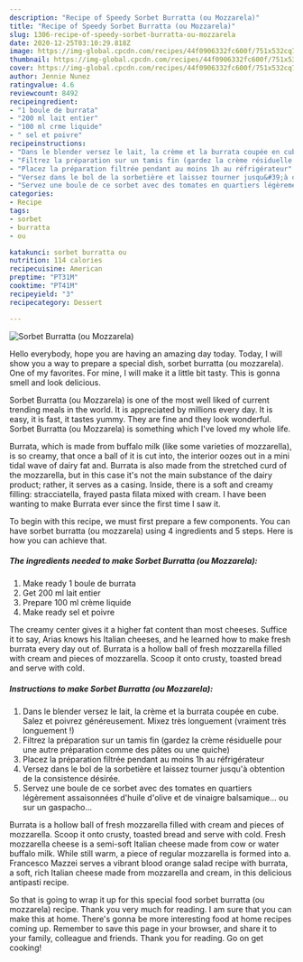 ```yaml
---
description: "Recipe of Speedy Sorbet Burratta (ou Mozzarela)"
title: "Recipe of Speedy Sorbet Burratta (ou Mozzarela)"
slug: 1306-recipe-of-speedy-sorbet-burratta-ou-mozzarela
date: 2020-12-25T03:10:29.818Z
image: https://img-global.cpcdn.com/recipes/44f0906332fc600f/751x532cq70/sorbet-burratta-ou-mozzarela-photo-principale-de-la-recette.jpg
thumbnail: https://img-global.cpcdn.com/recipes/44f0906332fc600f/751x532cq70/sorbet-burratta-ou-mozzarela-photo-principale-de-la-recette.jpg
cover: https://img-global.cpcdn.com/recipes/44f0906332fc600f/751x532cq70/sorbet-burratta-ou-mozzarela-photo-principale-de-la-recette.jpg
author: Jennie Nunez
ratingvalue: 4.6
reviewcount: 8492
recipeingredient:
- "1 boule de burrata"
- "200 ml lait entier"
- "100 ml crme liquide"
- " sel et poivre"
recipeinstructions:
- "Dans le blender versez le lait, la crème et la burrata coupée en cube. Salez et poivrez généreusement. Mixez très longuement (vraiment très longuement !)"
- "Filtrez la préparation sur un tamis fin (gardez la crème résiduelle pour une autre préparation comme des pâtes ou une quiche)"
- "Placez la préparation filtrée pendant au moins 1h au réfrigérateur"
- "Versez dans le bol de la sorbetière et laissez tourner jusqu&#39;à obtention de la consistence désirée."
- "Servez une boule de ce sorbet avec des tomates en quartiers légèrement assaisonnées d&#39;huile d&#39;olive et de vinaigre balsamique... ou sur un gaspacho..."
categories:
- Recipe
tags:
- sorbet
- burratta
- ou

katakunci: sorbet burratta ou 
nutrition: 114 calories
recipecuisine: American
preptime: "PT31M"
cooktime: "PT41M"
recipeyield: "3"
recipecategory: Dessert

---
```



![Sorbet Burratta (ou Mozzarela)](https://img-global.cpcdn.com/recipes/44f0906332fc600f/751x532cq70/sorbet-burratta-ou-mozzarela-photo-principale-de-la-recette.jpg)

Hello everybody, hope you are having an amazing day today. Today, I will show you a way to prepare a special dish, sorbet burratta (ou mozzarela). One of my favorites. For mine, I will make it a little bit tasty. This is gonna smell and look delicious.

Sorbet Burratta (ou Mozzarela) is one of the most well liked of current trending meals in the world. It is appreciated by millions every day. It is easy, it is fast, it tastes yummy. They are fine and they look wonderful. Sorbet Burratta (ou Mozzarela) is something which I've loved my whole life.

Burrata, which is made from buffalo milk (like some varieties of mozzarella), is so creamy, that once a ball of it is cut into, the interior oozes out in a mini tidal wave of dairy fat and. Burrata is also made from the stretched curd of the mozzarella, but in this case it&#39;s not the main substance of the dairy product; rather, it serves as a casing. Inside, there is a soft and creamy filling: stracciatella, frayed pasta filata mixed with cream. I have been wanting to make Burrata ever since the first time I saw it.


To begin with this recipe, we must first prepare a few components. You can have sorbet burratta (ou mozzarela) using 4 ingredients and 5 steps. Here is how you can achieve that.

<!--inarticleads1-->

##### The ingredients needed to make Sorbet Burratta (ou Mozzarela):

1. Make ready 1 boule de burrata
1. Get 200 ml lait entier
1. Prepare 100 ml crème liquide
1. Make ready  sel et poivre


The creamy center gives it a higher fat content than most cheeses. Suffice it to say, Arias knows his Italian cheeses, and he learned how to make fresh burrata every day out of. Burrata is a hollow ball of fresh mozzarella filled with cream and pieces of mozzarella. Scoop it onto crusty, toasted bread and serve with cold. 

<!--inarticleads2-->

##### Instructions to make Sorbet Burratta (ou Mozzarela):

1. Dans le blender versez le lait, la crème et la burrata coupée en cube. Salez et poivrez généreusement. Mixez très longuement (vraiment très longuement !)
1. Filtrez la préparation sur un tamis fin (gardez la crème résiduelle pour une autre préparation comme des pâtes ou une quiche)
1. Placez la préparation filtrée pendant au moins 1h au réfrigérateur
1. Versez dans le bol de la sorbetière et laissez tourner jusqu&#39;à obtention de la consistence désirée.
1. Servez une boule de ce sorbet avec des tomates en quartiers légèrement assaisonnées d&#39;huile d&#39;olive et de vinaigre balsamique... ou sur un gaspacho...


Burrata is a hollow ball of fresh mozzarella filled with cream and pieces of mozzarella. Scoop it onto crusty, toasted bread and serve with cold. Fresh mozzarella cheese is a semi-soft Italian cheese made from cow or water buffalo milk. While still warm, a piece of regular mozzarella is formed into a. Francesco Mazzei serves a vibrant blood orange salad recipe with burrata, a soft, rich Italian cheese made from mozzarella and cream, in this delicious antipasti recipe. 

So that is going to wrap it up for this special food sorbet burratta (ou mozzarela) recipe. Thank you very much for reading. I am sure that you can make this at home. There's gonna be more interesting food at home recipes coming up. Remember to save this page in your browser, and share it to your family, colleague and friends. Thank you for reading. Go on get cooking!
